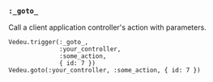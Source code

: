 ### `:_goto_`
Call a client application controller's action with parameters.

    Vedeu.trigger(:_goto_,
                  :your_controller,
                  :some_action,
                  { id: 7 })
    Vedeu.goto(:your_controller, :some_action, { id: 7 })
